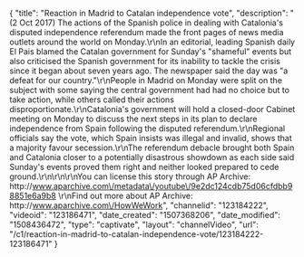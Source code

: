 {
    "title": "Reaction in Madrid to Catalan independence vote",
    "description": "(2 Oct 2017) The actions of the Spanish police in dealing with Catalonia's disputed independence referendum made the front pages of news media outlets around the world on Monday.\r\nIn an editorial, leading Spanish daily El Pais blamed the Catalan government for Sunday's \"shameful\" events but also criticised the Spanish government for its inability to tackle the crisis since it began about seven years ago. The newspaper said the day was \"a defeat for our country.\"\r\nPeople in Madrid on Monday were split on the subject with some saying the central government had had no choice but to take action, while others called their actions disproportionate.\r\nCatalonia's government will hold a closed-door Cabinet meeting on Monday to discuss the next steps in its plan to declare independence from Spain following the disputed referendum.\r\nRegional officials say the vote, which Spain insists was illegal and invalid, shows that a majority favour secession.\r\nThe referendum debacle brought both Spain and Catalonia closer to a potentially disastrous showdown as each side said Sunday's events proved them right and neither looked prepared to cede ground.\r\n\r\n\r\nYou can license this story through AP Archive: http:\/\/www.aparchive.com\/metadata\/youtube\/9e2dc124cdb75d06cfdbb98851e6a9b8 \r\nFind out more about AP Archive: http:\/\/www.aparchive.com\/HowWeWork",
    "channelid": "123184222",
    "videoid": "123186471",
    "date_created": "1507368206",
    "date_modified": "1508436472",
    "type": "captivate",
    "layout": "channelVideo",
    "url": "\/c1\/reaction-in-madrid-to-catalan-independence-vote\/123184222-123186471"
}